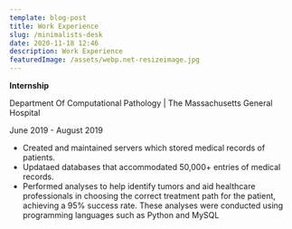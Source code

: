 ```yaml
---
template: blog-post
title: Work Experience
slug: /minimalists-desk
date: 2020-11-18 12:46
description: Work Experience
featuredImage: /assets/webp.net-resizeimage.jpg
---
```

**Internship**

Department Of Computational Pathology | The Massachusetts General Hospital 

June 2019 - August 2019

* Created and maintained servers which stored medical records of patients.
* Updataed databases that accommodated 50,000+ entries of medical records. 
* Performed analyses to help identify tumors and aid healthcare professionals in choosing the correct treatment path for the patient, achieving a 95% success rate. These analyses were conducted using programming languages such as Python and MySQL

![]()
